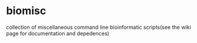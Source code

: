 # biomisc 
collection of  miscellaneous command line bioinformatic scripts(see the wiki page for documentation and depedences) 

